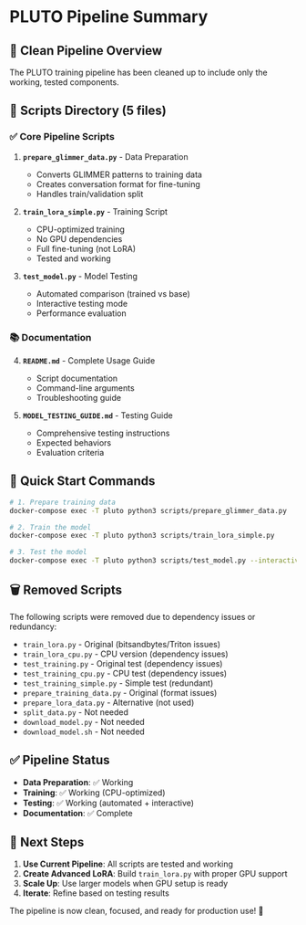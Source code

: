 # PLUTO Pipeline Summary

## 🎯 Clean Pipeline Overview

The PLUTO training pipeline has been cleaned up to include only the working, tested components.

## 📁 Scripts Directory (5 files)

### ✅ **Core Pipeline Scripts**

1. **`prepare_glimmer_data.py`** - Data Preparation
   - Converts GLIMMER patterns to training data
   - Creates conversation format for fine-tuning
   - Handles train/validation split

2. **`train_lora_simple.py`** - Training Script
   - CPU-optimized training
   - No GPU dependencies
   - Full fine-tuning (not LoRA)
   - Tested and working

3. **`test_model.py`** - Model Testing
   - Automated comparison (trained vs base)
   - Interactive testing mode
   - Performance evaluation

### 📚 **Documentation**

4. **`README.md`** - Complete Usage Guide
   - Script documentation
   - Command-line arguments
   - Troubleshooting guide

5. **`MODEL_TESTING_GUIDE.md`** - Testing Guide
   - Comprehensive testing instructions
   - Expected behaviors
   - Evaluation criteria

## 🚀 Quick Start Commands

```bash
# 1. Prepare training data
docker-compose exec -T pluto python3 scripts/prepare_glimmer_data.py

# 2. Train the model
docker-compose exec -T pluto python3 scripts/train_lora_simple.py

# 3. Test the model
docker-compose exec -T pluto python3 scripts/test_model.py --interactive
```

## 🗑️ Removed Scripts

The following scripts were removed due to dependency issues or redundancy:

- `train_lora.py` - Original (bitsandbytes/Triton issues)
- `train_lora_cpu.py` - CPU version (dependency issues)
- `test_training.py` - Original test (dependency issues)
- `test_training_cpu.py` - CPU test (dependency issues)
- `test_training_simple.py` - Simple test (redundant)
- `prepare_training_data.py` - Original (format issues)
- `prepare_lora_data.py` - Alternative (not used)
- `split_data.py` - Not needed
- `download_model.py` - Not needed
- `download_model.sh` - Not needed

## ✅ Pipeline Status

- **Data Preparation**: ✅ Working
- **Training**: ✅ Working (CPU-optimized)
- **Testing**: ✅ Working (automated + interactive)
- **Documentation**: ✅ Complete

## 🎯 Next Steps

1. **Use Current Pipeline**: All scripts are tested and working
2. **Create Advanced LoRA**: Build `train_lora.py` with proper GPU support
3. **Scale Up**: Use larger models when GPU setup is ready
4. **Iterate**: Refine based on testing results

The pipeline is now clean, focused, and ready for production use! 🎉 